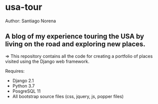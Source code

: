 # usa-tour

Author: Santiago Norena

A blog of my experience touring the USA by living on the road and exploring new places.
------------------------------------------------------------------------------------------------
=> This repository contains all the code for creating a portfolio of places visited using the Django web framework.


Requires:
- Django 2.1
- Python 3.7
- PosgreSQL 11
- All bootstrap source files (css, jquery, js, popper files)
